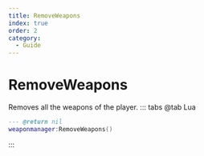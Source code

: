 ```yaml
---
title: RemoveWeapons
index: true
order: 2
category:
  - Guide
---
```


# RemoveWeapons
Removes all the weapons of the player.
::: tabs
@tab Lua
```lua
--- @return nil
weaponmanager:RemoveWeapons()
```

:::